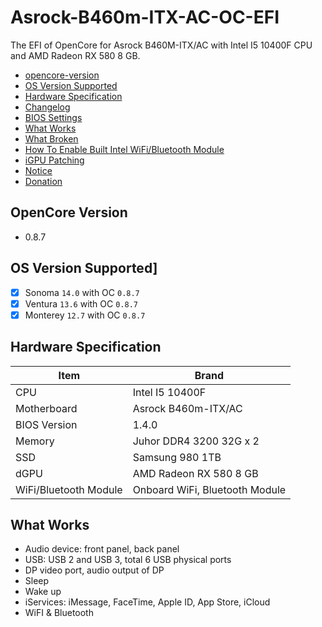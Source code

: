 # Asrock-B460m-ITX-AC-OC-EFI
The EFI of OpenCore for Asrock B460M-ITX/AC with Intel I5 10400F CPU and AMD Radeon RX 580 8 GB.

- [opencore-version](#opencore-version)
- [OS Version Supported](#os-version-supported)
- [Hardware Specification](#Hardware-Specification)
- [Changelog](#Changelog)
- [BIOS Settings](#BIOS-Settings)
- [What Works](#What-Works)
- [What Broken](#What-Broken)
- [How To Enable Built Intel WiFi/Bluetooth Module](#how-to-enable-built-intel-wifibluetooth-module)
- [iGPU Patching](#iGPU-Patching)
- [Notice](#Notice)
- [Donation](#Donate-a-coffee)

## OpenCore Version
- 0.8.7

## OS Version Supported]
- [x] Sonoma `14.0` with OC `0.8.7`
- [x] Ventura `13.6` with OC `0.8.7`
- [x] Monterey `12.7` with OC `0.8.7`

## Hardware Specification
| Item | Brand |
| --- | --- |
| CPU | Intel I5 10400F | 
| Motherboard | Asrock B460m-ITX/AC|
| BIOS Version | 1.4.0 |
| Memory | Juhor DDR4 3200 32G x 2 |
| SSD | Samsung 980 1TB |
| dGPU | AMD Radeon RX 580 8 GB |
| WiFi/Bluetooth Module | Onboard WiFi, Bluetooth Module |


## What Works
- Audio device: front panel, back panel
- USB: USB 2 and USB 3, total 6 USB physical ports
- DP video port, audio output of DP
- Sleep
- Wake up
- iServices: iMessage, FaceTime, Apple ID, App Store, iCloud
- WiFI & Bluetooth
